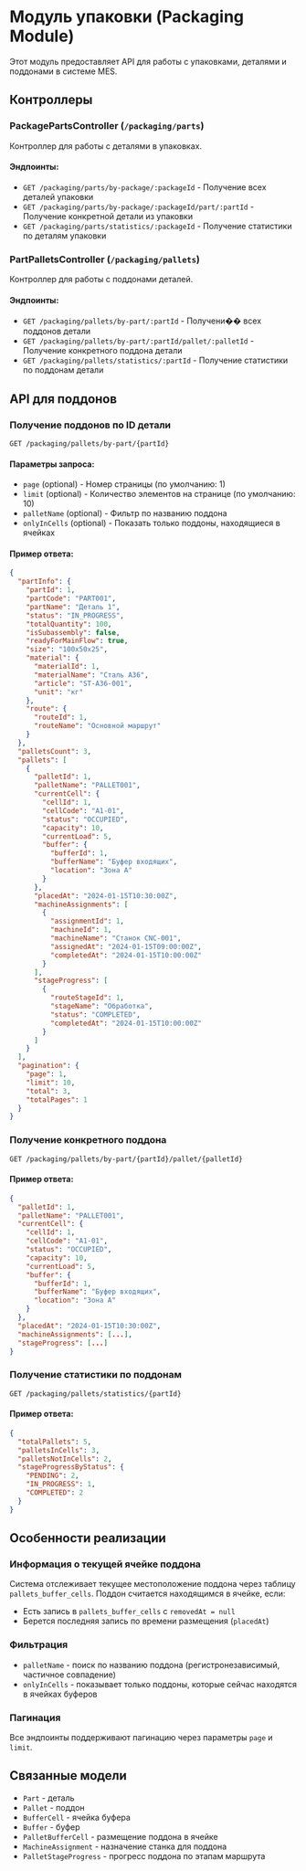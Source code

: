 # Модуль упаковки (Packaging Module)

Этот модуль предоставляет API для работы с упаковками, деталями и поддонами в системе MES.

## Контроллеры

### PackagePartsController (`/packaging/parts`)

Контроллер для работы с деталями в упаковках.

#### Эндпоинты:

- `GET /packaging/parts/by-package/:packageId` - Получение всех деталей упаковки
- `GET /packaging/parts/by-package/:packageId/part/:partId` - Получение конкретной детали из упаковки
- `GET /packaging/parts/statistics/:packageId` - Получение статистики по деталям упаковки

### PartPalletsController (`/packaging/pallets`)

Контроллер для работы с поддонами деталей.

#### Эндпоинты:

- `GET /packaging/pallets/by-part/:partId` - Получени�� всех поддонов детали
- `GET /packaging/pallets/by-part/:partId/pallet/:palletId` - Получение конкретного поддона детали
- `GET /packaging/pallets/statistics/:partId` - Получение статистики по поддонам детали

## API для поддонов

### Получение поддонов по ID детали

```http
GET /packaging/pallets/by-part/{partId}
```

#### Параметры запроса:
- `page` (optional) - Номер страницы (по умолчанию: 1)
- `limit` (optional) - Количество элементов на странице (по умолчанию: 10)
- `palletName` (optional) - Фильтр по названию поддона
- `onlyInCells` (optional) - Показать только поддоны, находящиеся в ячейках

#### Пример ответа:
```json
{
  "partInfo": {
    "partId": 1,
    "partCode": "PART001",
    "partName": "Деталь 1",
    "status": "IN_PROGRESS",
    "totalQuantity": 100,
    "isSubassembly": false,
    "readyForMainFlow": true,
    "size": "100x50x25",
    "material": {
      "materialId": 1,
      "materialName": "Сталь A36",
      "article": "ST-A36-001",
      "unit": "кг"
    },
    "route": {
      "routeId": 1,
      "routeName": "Основной маршрут"
    }
  },
  "palletsCount": 3,
  "pallets": [
    {
      "palletId": 1,
      "palletName": "PALLET001",
      "currentCell": {
        "cellId": 1,
        "cellCode": "A1-01",
        "status": "OCCUPIED",
        "capacity": 10,
        "currentLoad": 5,
        "buffer": {
          "bufferId": 1,
          "bufferName": "Буфер входящих",
          "location": "Зона A"
        }
      },
      "placedAt": "2024-01-15T10:30:00Z",
      "machineAssignments": [
        {
          "assignmentId": 1,
          "machineId": 1,
          "machineName": "Станок CNC-001",
          "assignedAt": "2024-01-15T09:00:00Z",
          "completedAt": "2024-01-15T10:00:00Z"
        }
      ],
      "stageProgress": [
        {
          "routeStageId": 1,
          "stageName": "Обработка",
          "status": "COMPLETED",
          "completedAt": "2024-01-15T10:00:00Z"
        }
      ]
    }
  ],
  "pagination": {
    "page": 1,
    "limit": 10,
    "total": 3,
    "totalPages": 1
  }
}
```

### Получение конкретного поддона

```http
GET /packaging/pallets/by-part/{partId}/pallet/{palletId}
```

#### Пример ответа:
```json
{
  "palletId": 1,
  "palletName": "PALLET001",
  "currentCell": {
    "cellId": 1,
    "cellCode": "A1-01",
    "status": "OCCUPIED",
    "capacity": 10,
    "currentLoad": 5,
    "buffer": {
      "bufferId": 1,
      "bufferName": "Буфер входящих",
      "location": "Зона A"
    }
  },
  "placedAt": "2024-01-15T10:30:00Z",
  "machineAssignments": [...],
  "stageProgress": [...]
}
```

### Получение статистики по поддонам

```http
GET /packaging/pallets/statistics/{partId}
```

#### Пример ответа:
```json
{
  "totalPallets": 5,
  "palletsInCells": 3,
  "palletsNotInCells": 2,
  "stageProgressByStatus": {
    "PENDING": 2,
    "IN_PROGRESS": 1,
    "COMPLETED": 2
  }
}
```

## Особенности реализации

### Информация о текущей ячейке поддона

Система отслеживает текущее местоположение поддона через таблицу `pallets_buffer_cells`. Поддон считается находящимся в ячейке, если:
- Есть запись в `pallets_buffer_cells` с `removedAt = null`
- Берется последняя запись по времени размещения (`placedAt`)

### Фильтрация

- `palletName` - поиск по названию поддона (регистронезависимый, частичное совпадение)
- `onlyInCells` - показывает только поддоны, которые сейчас находятся в ячейках буферов

### Пагинация

Все эндпоинты поддерживают пагинацию через параметры `page` и `limit`.

## Связанные модели

- `Part` - деталь
- `Pallet` - поддон
- `BufferCell` - ячейка буфера
- `Buffer` - буфер
- `PalletBufferCell` - размещение поддона в ячейке
- `MachineAssignment` - назначение станка для поддона
- `PalletStageProgress` - прогресс поддона по этапам маршрута